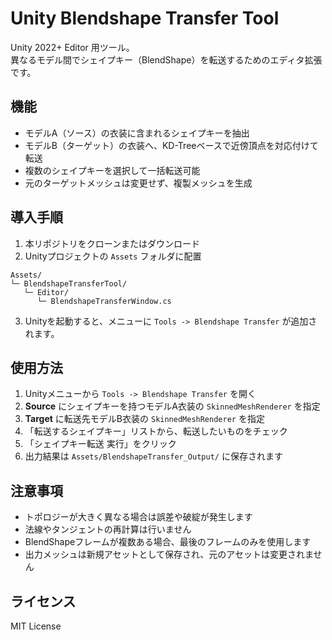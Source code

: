 # Unity Blendshape Transfer Tool

Unity 2022+ Editor 用ツール。  
異なるモデル間でシェイプキー（BlendShape）を転送するためのエディタ拡張です。

## 機能
- モデルA（ソース）の衣装に含まれるシェイプキーを抽出
- モデルB（ターゲット）の衣装へ、KD-Treeベースで近傍頂点を対応付けて転送
- 複数のシェイプキーを選択して一括転送可能
- 元のターゲットメッシュは変更せず、複製メッシュを生成

## 導入手順
1. 本リポジトリをクローンまたはダウンロード
2. Unityプロジェクトの `Assets` フォルダに配置
```
Assets/
└─ BlendshapeTransferTool/
   └─ Editor/
      └─ BlendshapeTransferWindow.cs
```
3. Unityを起動すると、メニューに `Tools -> Blendshape Transfer` が追加されます。

## 使用方法
1. Unityメニューから `Tools -> Blendshape Transfer` を開く
2. **Source** にシェイプキーを持つモデルA衣装の `SkinnedMeshRenderer` を指定
3. **Target** に転送先モデルB衣装の `SkinnedMeshRenderer` を指定
4. 「転送するシェイプキー」リストから、転送したいものをチェック
5. 「シェイプキー転送 実行」をクリック
6. 出力結果は `Assets/BlendshapeTransfer_Output/` に保存されます

## 注意事項
- トポロジーが大きく異なる場合は誤差や破綻が発生します
- 法線やタンジェントの再計算は行いません
- BlendShapeフレームが複数ある場合、最後のフレームのみを使用します
- 出力メッシュは新規アセットとして保存され、元のアセットは変更されません

## ライセンス
MIT License
